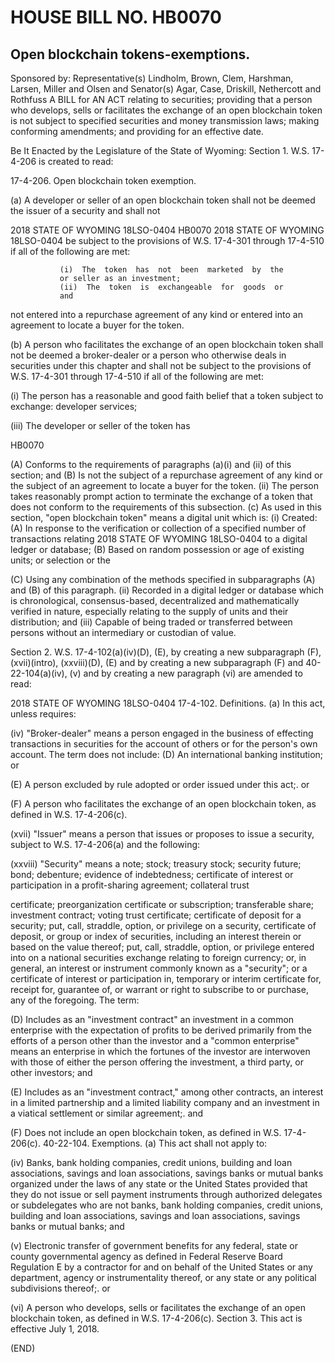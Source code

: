 # HOUSE BILL NO. HB0070

## Open blockchain tokens-exemptions.
Sponsored by: Representative(s) Lindholm, Brown, Clem, Harshman, Larsen, Miller and Olsen and Senator(s) Agar, Case, Driskill, Nethercott
and Rothfuss
A BILL
for
AN ACT relating to securities; providing that a person who develops, sells or facilitates the exchange of an open blockchain token is not subject to specified securities and money transmission laws; making conforming amendments; and
providing for an effective date.

Be It Enacted by the Legislature of the State of Wyoming:
Section 1. W.S. 17-4-206 is created to read:
 
 17-4-206.  Open blockchain token exemption.

(a) A developer or seller of an open blockchain token shall not be deemed the issuer of a security and shall not

2018 STATE OF WYOMING 18LSO-0404
HB0070
2018 STATE OF WYOMING 18LSO-0404
be subject to the provisions of W.S. 17-4-301 through
17-4-510 if all of the following are met:

               (i)  The  token  has  not  been  marketed  by  the
               or seller as an investment;
               (ii)  The  token  is  exchangeable  for  goods  or
               and

not entered into a repurchase agreement of any kind or
entered into an agreement to locate a buyer for the token.

(b) A person who facilitates the exchange of an open
blockchain token shall not be deemed a broker-dealer or a
person who otherwise deals in securities under this chapter
and shall not be subject to the provisions of W.S. 17-4-301
through 17-4-510 if all of the following are met:

(i) The person has a reasonable and good faith
belief that a token subject to exchange:
developer 
services;

(iii) The developer or seller of the token has

HB0070

(A) Conforms to the requirements of paragraphs (a)(i) and (ii) of this section; and
(B) Is not the subject of a repurchase agreement of any kind or the subject of an agreement to
locate a buyer for the token.
(ii) The person takes reasonably prompt action to terminate the exchange of a token that does not conform to the requirements of this subsection.
(c) As used in this section, "open blockchain token" means a digital unit which is:
(i) Created:
(A) In response to the verification or collection of a specified number of transactions relating
2018 STATE OF WYOMING 18LSO-0404
to a digital ledger or database;
(B) Based on random possession or age of existing units; or
selection
or the

(C) Using any combination of the methods specified in subparagraphs (A) and (B) of this paragraph.
(ii) Recorded in a digital ledger or database which is chronological, consensus-based, decentralized and mathematically verified in nature, especially relating to the supply of units and their distribution; and
(iii) Capable of being traded or transferred between persons without an intermediary or custodian of value.

Section 2. W.S. 17-4-102(a)(iv)(D), (E), by creating a new subparagraph (F), (xvii)(intro), (xxviii)(D), (E) and by creating a new subparagraph (F) and 40-22-104(a)(iv), (v) and by creating a new paragraph (vi) are amended to read:

2018 STATE OF WYOMING 18LSO-0404
     17-4-102.  Definitions.
(a) In this act, unless requires:

(iv) "Broker-dealer" means a person engaged in the business of effecting transactions in securities for the account of others or for the person's own account. The term does not include:
               (D)  An  international  banking  institution;
or

(E) A person excluded by rule adopted or order issued under this act;. or

(F) A person who facilitates the exchange of an open blockchain token, as defined in W.S.
17-4-206(c).

(xvii) "Issuer" means a person that issues or proposes to issue a security, subject to W.S. 17-4-206(a) and the following:

(xxviii) "Security" means a note; stock; treasury stock; security future; bond; debenture; evidence of indebtedness; certificate of interest or participation in a profit-sharing agreement; collateral trust

certificate; preorganization certificate or subscription;
transferable share; investment contract; voting trust
certificate; certificate of deposit for a security; put,
call, straddle, option, or privilege on a security,
certificate of deposit, or group or index of securities,
including an interest therein or based on the value
thereof; put, call, straddle, option, or privilege entered
into on a national securities exchange relating to foreign
currency; or, in general, an interest or instrument
commonly known as a "security"; or a certificate of
interest or participation in, temporary or interim
certificate for, receipt for, guarantee of, or warrant or
right to subscribe to or purchase, any of the foregoing.
The term:

(D) Includes as an "investment contract" an
investment in a common enterprise with the expectation of
profits to be derived primarily from the efforts of a
person other than the investor and a "common enterprise"
means an enterprise in which the fortunes of the investor
are interwoven with those of either the person offering the
investment, a third party, or other investors; and

(E) Includes as an "investment contract," among other contracts, an interest in a limited partnership and a limited liability company and an investment in a
viatical settlement or similar agreement;. and

(F) Does not include an open blockchain token, as defined in W.S. 17-4-206(c).
     40-22-104.  Exemptions.
     (a)  This act shall not apply to:

(iv) Banks, bank holding companies, credit unions, building and loan associations, savings and loan associations, savings banks or mutual banks organized under the laws of any state or the United States provided that they do not issue or sell payment instruments through authorized delegates or subdelegates who are not banks, bank holding companies, credit unions, building and loan associations, savings and loan associations, savings banks or mutual banks; and

(v) Electronic transfer of government benefits for any federal, state or county governmental agency as defined in Federal Reserve Board Regulation E by a contractor for and on behalf of the United States or any department, agency or instrumentality thereof, or any state or any political subdivisions thereof;. or

(vi) A person who develops, sells or facilitates the exchange of an open blockchain token, as defined in W.S. 17-4-206(c).
Section 3. This act is effective July 1, 2018.

(END)
